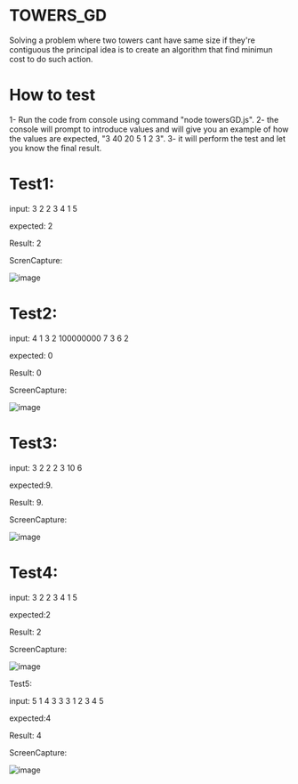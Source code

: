 # TOWERS_GD
Solving a problem where two towers cant have same size if they're contiguous
the principal idea is to create an algorithm that find minimun cost to do such action.

# How to test 
1- Run the code from console using command "node towersGD.js".
2- the console will prompt to introduce values and will give you an example of how the values are expected, "3 40 20 5 1 2 3".
3- it will perform the test and let you know the final result.  


# Test1: 

input: 3 2 2 3 4 1 5 

expected: 2

Result: 2

ScrenCapture:

![image](https://user-images.githubusercontent.com/30736564/185693769-3a256825-bb4a-4093-8191-7bf14e8e3904.png)


# Test2:

input: 4 1 3 2 100000000 7 3 6 2 

expected: 0

Result: 0

ScreenCapture: 

![image](https://user-images.githubusercontent.com/30736564/185694249-884e10ea-6845-453f-bc0f-7de503800428.png)


# Test3: 

input: 3 2 2 2 3 10 6

expected:9.

Result: 9.

ScreenCapture: 


![image](https://user-images.githubusercontent.com/30736564/185694638-acee859a-8fc2-4e39-8cbe-cf64dcb7cfb6.png)



# Test4:  

input: 3 2 2 3 4 1 5

expected:2

Result: 2

ScreenCapture:


![image](https://user-images.githubusercontent.com/30736564/185694828-415ffbcb-54d6-4115-ba7e-14f471ca5a32.png)



Test5: 

input: 5 1 4 3 3 3 1 2 3 4 5

expected:4

Result: 4

ScreenCapture:


![image](https://user-images.githubusercontent.com/30736564/185695417-01efe660-3041-4043-8792-1a3d014c99b5.png)


